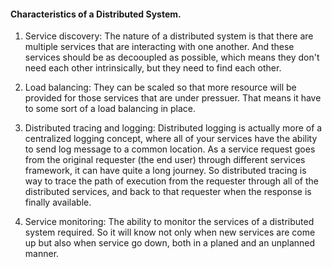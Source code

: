 #### Characteristics of a Distributed System.

1. Service discovery: The nature of a distributed system is that there are multiple services that are interacting with one another. And these services should be as decooupled as possible, which means they don't need each other intrinsically, but they need to find each other. 

2. Load balancing: They can be scaled so that more resource will be provided for those services that are under pressuer. That means it have to some sort of a load balancing in place.

3. Distributed tracing and logging: Distributed logging is actually more of a centralized logging concept, where all of your services have the ability to send log message to a common location. As a service request goes from the original requester (the end user) through different services framework, it can have quite a long journey. So distributed tracing is way to trace the path of execution from the requester through all of the distributed services, and back to that requester when the response is finally available.

4. Service monitoring: The ability to monitor the services of a distributed system required. So it will know not only when new services are come up but also when service go down, both in a planed and an unplanned manner.
